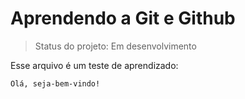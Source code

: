 # Aprendendo a Git e Github

> Status do projeto: Em desenvolvimento

Esse arquivo é um teste de aprendizado:

```
Olá, seja-bem-vindo!
```
